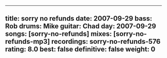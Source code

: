 
---
title: sorry no refunds
date: 2007-09-29
bass:	Rob
drums:	Mike
guitar:	Chad
day: 2007-09-29
songs: [sorry-no-refunds]
mixes: [sorry-no-refunds-mp3]
recordings: sorry-no-refunds-576
rating: 8.0
best: false
definitive: false
weight: 0
---
